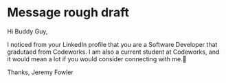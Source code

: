 # Message rough draft

Hi Buddy Guy,

I noticed from your LinkedIn profile that you are a Software Developer that gradutaed from Codeworks. I am also a current student at Codeworks, and it would mean a lot if you would consider connecting with me.🙂

Thanks,
Jeremy Fowler